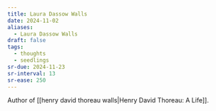 ```yaml
---
title: Laura Dassow Walls
date: 2024-11-02
aliases:
  - Laura Dassow Walls
draft: false
tags:
  - thoughts
  - seedlings
sr-due: 2024-11-23
sr-interval: 13
sr-ease: 250
---
```

Author of [[henry david thoreau walls|Henry David Thoreau: A Life]].